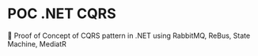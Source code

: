 # POC .NET CQRS
🔬 Proof of Concept of CQRS pattern in .NET using RabbitMQ, ReBus, State Machine, MediatR
